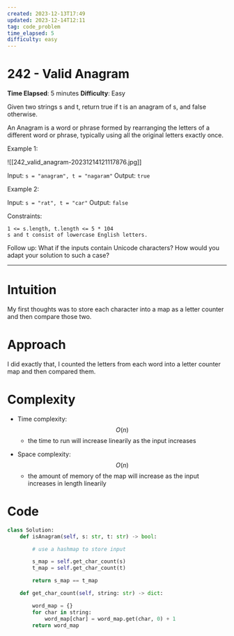 ```yaml
---
created: 2023-12-13T17:49
updated: 2023-12-14T12:11
tag: code_problem
time_elapsed: 5
difficulty: easy
---
```


# 242 - Valid Anagram

**Time Elapsed**: 5 minutes
**Difficulty**: Easy

Given two strings s and t, return true if t is an anagram of s, and false otherwise.

An Anagram is a word or phrase formed by rearranging the letters of a different word or phrase, typically using all the original letters exactly once.

 

Example 1:

![[242_valid_anagram-20231214121117876.jpg]]

Input: `s = "anagram", t = "nagaram"`
Output: `true`

Example 2:

Input: `s = "rat", t = "car"`
Output: `false`

 

Constraints:

    1 <= s.length, t.length <= 5 * 104
    s and t consist of lowercase English letters.

 

Follow up: What if the inputs contain Unicode characters? How would you adapt your solution to such a case?

---

# Intuition
<!-- Describe your first thoughts on how to solve this problem. -->
My first thoughts was to store each character into a map as a letter counter and then compare those two.

# Approach
<!-- Describe your approach to solving the problem. -->
I did exactly that, I counted the letters from each word into a letter counter map and then compared them.

# Complexity
- Time complexity: $$O(n)$$
    - the time to run will increase linearily as the input increases
<!-- Add your time complexity here, e.g. $$O(n)$$ -->

- Space complexity: $$O(n)$$
    - the amount of memory of the map will increase as the input increases in length linearily
<!-- Add your space complexity here, e.g. $$O(n)$$ -->

# Code
```python
class Solution:
    def isAnagram(self, s: str, t: str) -> bool:

        # use a hashmap to store input

        s_map = self.get_char_count(s)
        t_map = self.get_char_count(t)

        return s_map == t_map

    def get_char_count(self, string: str) -> dict:

        word_map = {}
        for char in string:
            word_map[char] = word_map.get(char, 0) + 1
        return word_map

```

